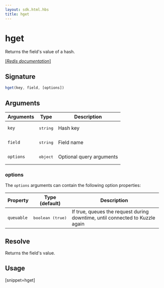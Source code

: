 ```yaml
---
layout: sdk.html.hbs
title: hget
---
```


# hget


Returns the field's value of a hash.

[[_Redis documentation_]](https://redis.io/commands/hget)

## Signature

```js
hget(key, field, [options])

```

## Arguments

| Arguments    | Type    | Description |
|--------------|---------|-------------|
| `key` | <pre>string</pre> | Hash key |
| `field` | <pre>string</pre> | Field name |
| ``options`` | <pre>object</pre> | Optional query arguments |

### options

The `options` arguments can contain the following option properties:

| Property   | Type (default)   | Description                       |
| ---------- | ------- | --------------------------------- |
| `queuable` | <pre>boolean (true)</pre> | If true, queues the request during downtime, until connected to Kuzzle again |

## Resolve

Returns the field's value.

## Usage

[snippet=hget]
